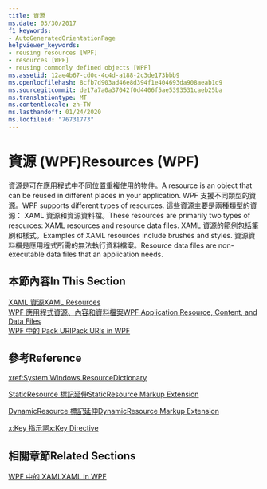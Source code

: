 ```yaml
---
title: 資源
ms.date: 03/30/2017
f1_keywords:
- AutoGeneratedOrientationPage
helpviewer_keywords:
- reusing resources [WPF]
- resources [WPF]
- reusing commonly defined objects [WPF]
ms.assetid: 12ae4b67-cd0c-4c4d-a188-2c3de173bbb9
ms.openlocfilehash: 8cfb7d903ad46e8d394f1e404693da908aeab1d9
ms.sourcegitcommit: de17a7a0a37042f0d4406f5ae5393531caeb25ba
ms.translationtype: MT
ms.contentlocale: zh-TW
ms.lasthandoff: 01/24/2020
ms.locfileid: "76731773"
---
```

# <a name="resources-wpf"></a><span data-ttu-id="6511c-102">資源 (WPF)</span><span class="sxs-lookup"><span data-stu-id="6511c-102">Resources (WPF)</span></span>
<span data-ttu-id="6511c-103">資源是可在應用程式中不同位置重複使用的物件。</span><span class="sxs-lookup"><span data-stu-id="6511c-103">A resource is an object that can be reused in different places in your application.</span></span> <span data-ttu-id="6511c-104">WPF 支援不同類型的資源。</span><span class="sxs-lookup"><span data-stu-id="6511c-104">WPF supports different types of resources.</span></span> <span data-ttu-id="6511c-105">這些資源主要是兩種類型的資源： XAML 資源和資源資料檔。</span><span class="sxs-lookup"><span data-stu-id="6511c-105">These resources are primarily two types of resources: XAML resources and resource data files.</span></span> <span data-ttu-id="6511c-106">XAML 資源的範例包括筆刷和樣式。</span><span class="sxs-lookup"><span data-stu-id="6511c-106">Examples of XAML resources include brushes and styles.</span></span> <span data-ttu-id="6511c-107">資源資料檔是應用程式所需的無法執行資料檔案。</span><span class="sxs-lookup"><span data-stu-id="6511c-107">Resource data files are non-executable data files that an application needs.</span></span>  
  
## <a name="in-this-section"></a><span data-ttu-id="6511c-108">本節內容</span><span class="sxs-lookup"><span data-stu-id="6511c-108">In This Section</span></span>  
 [<span data-ttu-id="6511c-109">XAML 資源</span><span class="sxs-lookup"><span data-stu-id="6511c-109">XAML Resources</span></span>](../../../desktop-wpf/fundamentals/xaml-resources-define.md)  
 [<span data-ttu-id="6511c-110">WPF 應用程式資源、內容和資料檔案</span><span class="sxs-lookup"><span data-stu-id="6511c-110">WPF Application Resource, Content, and Data Files</span></span>](../app-development/wpf-application-resource-content-and-data-files.md)  
 [<span data-ttu-id="6511c-111">WPF 中的 Pack URI</span><span class="sxs-lookup"><span data-stu-id="6511c-111">Pack URIs in WPF</span></span>](../app-development/pack-uris-in-wpf.md)  
  
## <a name="reference"></a><span data-ttu-id="6511c-112">參考</span><span class="sxs-lookup"><span data-stu-id="6511c-112">Reference</span></span>  
 <xref:System.Windows.ResourceDictionary>  
  
 [<span data-ttu-id="6511c-113">StaticResource 標記延伸</span><span class="sxs-lookup"><span data-stu-id="6511c-113">StaticResource Markup Extension</span></span>](staticresource-markup-extension.md)  
  
 [<span data-ttu-id="6511c-114">DynamicResource 標記延伸</span><span class="sxs-lookup"><span data-stu-id="6511c-114">DynamicResource Markup Extension</span></span>](dynamicresource-markup-extension.md)  
  
 [<span data-ttu-id="6511c-115">x:Key 指示詞</span><span class="sxs-lookup"><span data-stu-id="6511c-115">x:Key Directive</span></span>](../../../desktop-wpf/xaml-services/xkey-directive.md)  
  
## <a name="related-sections"></a><span data-ttu-id="6511c-116">相關章節</span><span class="sxs-lookup"><span data-stu-id="6511c-116">Related Sections</span></span>  
 [<span data-ttu-id="6511c-117">WPF 中的 XAML</span><span class="sxs-lookup"><span data-stu-id="6511c-117">XAML in WPF</span></span>](xaml-in-wpf.md)

